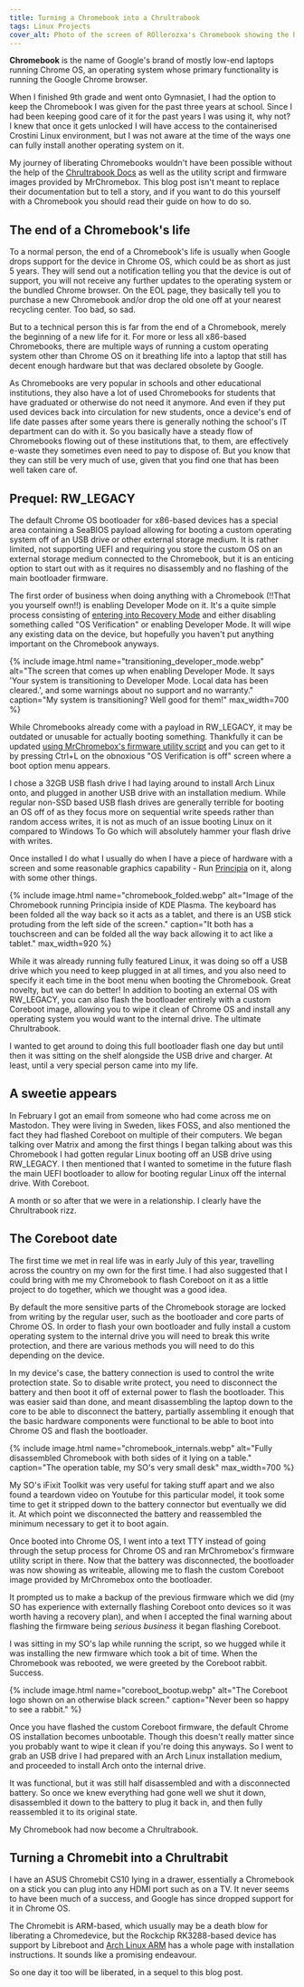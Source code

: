 ```yaml
---
title: Turning a Chromebook into a Chrultrabook
tags: Linux Projects
cover_alt: Photo of the screen of ROllerozxa's Chromebook showing the hyfetch output after it was corebooted and running Arch Linux. The wallpaper is Kirby swimming underwater.
---
```


**Chromebook** is the name of Google's brand of mostly low-end laptops running Chrome OS, an operating system whose primary functionality is running the Google Chrome browser.

When I finished 9th grade and went onto Gymnasiet, I had the option to keep the Chromebook I was given for the past three years at school. Since I had been keeping good care of it for the past years I was using it, why not? I knew that once it gets unlocked I will have access to the containerised Crostini Linux environment, but I was not aware at the time of the ways one can fully install another operating system on it.

<!--more-->

My journey of liberating Chromebooks wouldn't have been possible without the help of the [Chrultrabook Docs](https://docs.chrultrabook.com/) as well as the utility script and firmware images provided by MrChromebox. This blog post isn't meant to replace their documentation but to tell a story, and if you want to do this yourself with a Chromebook you should read their guide on how to do so.

## The end of a Chromebook's life
To a normal person, the end of a Chromebook's life is usually when Google drops support for the device in Chrome OS, which could be as short as just 5 years. They will send out a notification telling you that the device is out of support, you will not receive any further updates to the operating system or the bundled Chrome browser. On the EOL page, they basically tell you to purchase a new Chromebook and/or drop the old one off at your nearest recycling center. Too bad, so sad.

But to a technical person this is far from the end of a Chromebook, merely the beginning of a new life for it. For more or less all x86-based Chromebooks, there are multiple ways of running a custom operating system other than Chrome OS on it breathing life into a laptop that still has decent enough hardware but that was declared obsolete by Google.

As Chromebooks are very popular in schools and other educational institutions, they also have a lot of used Chromebooks for students that have graduated or otherwise do not need it anymore. And even if they put used devices back into circulation for new students, once a device's end of life date passes after some years there is generally nothing the school's IT department can do with it. So you basically have a steady flow of Chromebooks flowing out of these institutions that, to them, are effectively e-waste they sometimes even need to pay to dispose of. But you know that they can still be very much of use, given that you find one that has been well taken care of.

## Prequel: RW_LEGACY
The default Chrome OS bootloader for x86-based devices has a special area containing a SeaBIOS payload allowing for booting a custom operating system off of an USB drive or other external storage medium. It is rather limited, not supporting UEFI and requiring you store the custom OS on an external storage medium connected to the Chromebook, but it is an enticing option to start out with as it requires no disassembly and no flashing of the main bootloader firmware.

The first order of business when doing anything with a Chromebook (!!That you yourself own!!) is enabling Developer Mode on it. It's a quite simple process consisting of [entering into Recovery Mode](https://docs.chrultrabook.com/docs/firmware/recovery-mode.html) and either disabling something called "OS Verification" or enabling Developer Mode. It will wipe any existing data on the device, but hopefully you haven't put anything important on the Chromebook anyways.

{% include image.html
	name="transitioning_developer_mode.webp"
	alt="The screen that comes up when enabling Developer Mode. It says 'Your system is transitioning to Developer Mode. Local data has been cleared.', and some warnings about no support and no warranty."
	caption="My system is transitioning? Well good for them!"
	max_width=700 %}

While Chromebooks already come with a payload in RW_LEGACY, it may be outdated or unusable for actually booting something. Thankfully it can be updated [using MrChromebox's firmware utility script](https://docs.chrultrabook.com/docs/firmware/flashing-firmware.html) and you can get to it by pressing Ctrl+L on the obnoxious "OS Verification is off" screen where a boot option menu appears.

I chose a 32GB USB flash drive I had laying around to install Arch Linux onto, and plugged in another USB drive with an installation medium. While regular non-SSD based USB flash drives are generally terrible for booting an OS off of as they focus more on sequential write speeds rather than random access writes, it is not as much of an issue booting Linux on it compared to Windows To Go which will absolutely hammer your flash drive with writes.

Once installed I do what I usually do when I have a piece of hardware with a screen and some reasonable graphics capability - Run [Principia](https://principia-web.se) on it, along with some other things.

{% include image.html
	name="chromebook_folded.webp"
	alt="Image of the Chromebook running Principia inside of KDE Plasma. The keyboard has been folded all the way back so it acts as a tablet, and there is an USB stick protuding from the left side of the screen."
	caption="It both has a touchscreen and can be folded all the way back allowing it to act like a tablet."
	max_width=920 %}

While it was already running fully featured Linux, it was doing so off a USB drive which you need to keep plugged in at all times, and you also need to specify it each time in the boot menu when booting the Chromebook. Great novelty, but we can do better! In addition to booting an external OS with RW_LEGACY, you can also flash the bootloader entirely with a custom Coreboot image, allowing you to wipe it clean of Chrome OS and install any operating system you would want to the internal drive. The ultimate Chrultrabook.

I wanted to get around to doing this full bootloader flash one day but until then it was sitting on the shelf alongside the USB drive and charger. At least, until a very special person came into my life.

## A sweetie appears
In February I got an email from someone who had come across me on Mastodon. They were living in Sweden, likes FOSS, and also mentioned the fact they had flashed Coreboot on multiple of their computers. We began talking over Matrix and among the first things I began talking about was this Chromebook I had gotten regular Linux booting off an USB drive using RW_LEGACY. I then mentioned that I wanted to sometime in the future flash the main UEFI bootloader to allow for booting regular Linux off the internal drive. With Coreboot.

A month or so after that we were in a relationship. I clearly have the Chrultrabook rizz.

## The Coreboot date
The first time we met in real life was in early July of this year, travelling across the country on my own for the first time. I had also suggested that I could bring with me my Chromebook to flash Coreboot on it as a little project to do together, which we thought was a good idea.

By default the more sensitive parts of the Chromebook storage are locked from writing by the regular user, such as the bootloader and core parts of Chrome OS. In order to flash your own bootloader and fully install a custom operating system to the internal drive you will need to break this write protection, and there are various methods you will need to do this depending on the device.

In my device's case, the battery connection is used to control the write protection state. So to disable write protect, you need to disconnect the battery and then boot it off of external power to flash the bootloader. This was easier said than done, and meant disassembling the laptop down to the core to be able to disconnect the battery, partially assembling it enough that the basic hardware components were functional to be able to boot into Chrome OS and flash the bootloader.

{% include image.html
	name="chromebook_internals.webp"
	alt="Fully disassembled Chromebook with both sides of it lying on a table."
	caption="The operation table, my SO's very small desk"
	max_width=700 %}

My SO's iFixit Toolkit was very useful for taking stuff apart and we also found a teardown video on Youtube for this particular model, it took some time to get it stripped down to the battery connector but eventually we did it. At which point we disconnected the battery and reassembled the minimum necessary to get it to boot again.

Once booted into Chrome OS, I went into a text TTY instead of going through the setup process for Chrome OS and ran MrChromebox's firmware utility script in there. Now that the battery was disconnected, the bootloader was now showing as writeable, allowing me to flash the custom Coreboot image provided by MrChromebox onto the bootloader.

It prompted us to make a backup of the previous firmware which we did (my SO has experience with externally flashing Coreboot onto devices so it was worth having a recovery plan), and when I accepted the final warning about flashing the firmware being *serious business* it began flashing Coreboot.

I was sitting in my SO's lap while running the script, so we hugged while it was installing the new firmware which took a bit of time. When the Chromebook was rebooted, we were greeted by the Coreboot rabbit. Success.

{% include image.html
	name="coreboot_bootup.webp"
	alt="The Coreboot logo shown on an otherwise black screen."
	caption="Never been so happy to see a rabbit." %}

Once you have flashed the custom Coreboot firmware, the default Chrome OS installation becomes unbootable. Though this doesn't really matter since you probably want to wipe it clean if you're doing this anyways. So I went to grab an USB drive I had prepared with an Arch Linux installation medium, and proceeded to install Arch onto the internal drive.

It was functional, but it was still half disassembled and with a disconnected battery. So once we knew everything had gone well we shut it down, disassembled it down to the battery to plug it back in, and then fully reassembled it to its original state.

My Chromebook had now become a Chrultrabook.

## Turning a Chromebit into a Chrultrabit
I have an ASUS Chromebit CS10 lying in a drawer, essentially a Chromebook on a stick you can plug into any HDMI port such as on a TV. It never seems to have been much of a success, and Google has since dropped support for it in Chrome OS.

The Chromebit is ARM-based, which usually may be a death blow for liberating a Chromedevice, but the Rockchip RK3288-based device has support by Libreboot and [Arch Linux ARM](https://archlinuxarm.org/platforms/armv7/rockchip/asus-chromebit-cs10) has a whole page with installation instructions. It sounds like a promising endeavour.

So one day it too will be liberated, in a sequel to this blog post.
